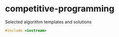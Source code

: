 # competitive-programming
Selected algorithm templates and solutions

```cpp
#include <iostream>
```
